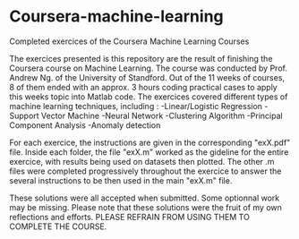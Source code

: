 # Coursera-machine-learning
Completed exercices of the Coursera Machine Learning Courses

The exercices presented is this repository are the result of finishing the Coursera course on Machine Learning.
The course was conducted by Prof. Andrew Ng. of the University of Standford.
Out of the 11 weeks of courses, 8 of them ended with an approx. 3 hours coding practical cases to apply this weeks topic into Matlab code.
The exercices covered different types of machine learning techniques, including :
-Linear/Logistic Regression
-Support Vector Machine
-Neural Network
-Clustering Algorithm
-Principal Component Analysis
-Anomaly detection

For each exercice, the instructions are given in the corresponding "exX.pdf" file.
Inside each folder, the file "exX.m" worked as the gideline for the entire exercice, with results being used on datasets then plotted. The other .m files were completed progressively throughout the exercice to answer the several instructions to be then used in the main "exX.m" file.

These solutions were all accepted when submitted. Some optionnal work may be missing.
Please note that these solutions were the fruit of my own reflections and efforts.
PLEASE REFRAIN FROM USING THEM TO COMPLETE THE COURSE.
